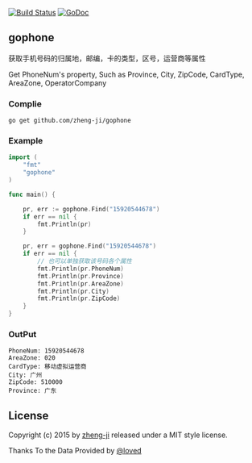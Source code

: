 [![Build Status](https://travis-ci.org/zheng-ji/gophone.svg)](https://travis-ci.org/zheng-ji/gophone) [![GoDoc](https://godoc.org/github.com/zheng-ji/gophone?status.svg)](https://godoc.org/github.com/zheng-ji/gophone)

## gophone

获取手机号码的归属地，邮编，卡的类型，区号，运营商等属性

Get PhoneNum's property,
Such as Province, City, ZipCode, CardType, AreaZone, OperatorCompany


### Complie

```
go get github.com/zheng-ji/gophone
```

### Example

```go
import (
	"fmt"
	"gophone"
)

func main() {

	pr, err := gophone.Find("15920544678")
	if err == nil {
		fmt.Println(pr)
	}

	pr, err = gophone.Find("15920544678")
	if err == nil {
		// 也可以单独获取该号码各个属性
		fmt.Println(pr.PhoneNum)
		fmt.Println(pr.Province)
		fmt.Println(pr.AreaZone)
		fmt.Println(pr.City)
		fmt.Println(pr.ZipCode)
	}
}
```

### OutPut

```
PhoneNum: 15920544678
AreaZone: 020
CardType: 移动虚拟运营商
City: 广州
ZipCode: 510000
Province: 广东
```

License
-------

Copyright (c) 2015 by [zheng-ji](zheng-ji.info) released under a MIT style license.

Thanks To the Data Provided by [@loved](https://github.com/lovedboy)

